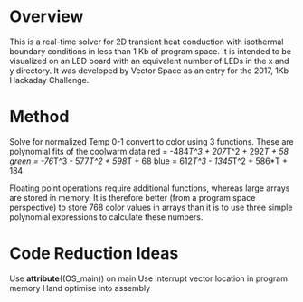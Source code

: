 # Overview
This is a real-time solver for 2D transient heat conduction with isothermal boundary conditions in less than 1 Kb of program space. It is intended to be visualized on an LED board with an equivalent number of LEDs in the x and y directory. It was developed by Vector Space as an entry for the 2017, 1Kb Hackaday Challenge.

# Method
Solve for normalized Temp 0-1
convert to color using 3 functions. These are polynomial fits of the coolwarm data
red = -484*T^3 + 207*T^2 + 292*T + 58
green = -76*T^3 - 577*T^2 + 598*T + 68
blue = 612*T^3 - 1345*T^2 + 586*T + 184

Floating point operations require additional functions, whereas large arrays are stored in memory. It is therefore better (from a program space perspective) to store 768 color values in arrays than it is to use three simple polynomial expressions to calculate these numbers.

# Code Reduction Ideas
Use __attribute__((OS_main)) on main
Use interrupt vector location in program memory
Hand optimise into assembly
